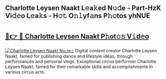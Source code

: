 ## Charlotte Leysen Naakt L𝚎a𝚔ed N𝚞𝚍e - Part-HzK Vi𝚍𝚎o L𝚎a𝚔s - H𝚘𝚝 O𝚗𝚕yf𝚊ns P𝚑𝚘tos yhNUE

# <h2><a href="http://kfckuc.oniu.top/?m=Charlotte+Leysen+Naakt">🔗👉 🔴 Charlotte Leysen Naakt P𝚑ot𝚘𝚜 V𝚒d𝚎o</a></h2>

[![Charlotte Leysen Naakt Nu𝚍e𝚜](https://i.imgur.com/0qMVB7G.gif)](http://kfckuc.oniu.top/?m=Charlotte+Leysen+Naakt)
Digital content creator Charlotte Leysen Naakt, famed for publishing dance and lifestyle ideas, through performances and personal vlogs. Exceptional circus performer Charlotte Leysen Naakt, famed for their remarkable skills and accomplishments in various circus acts.  

